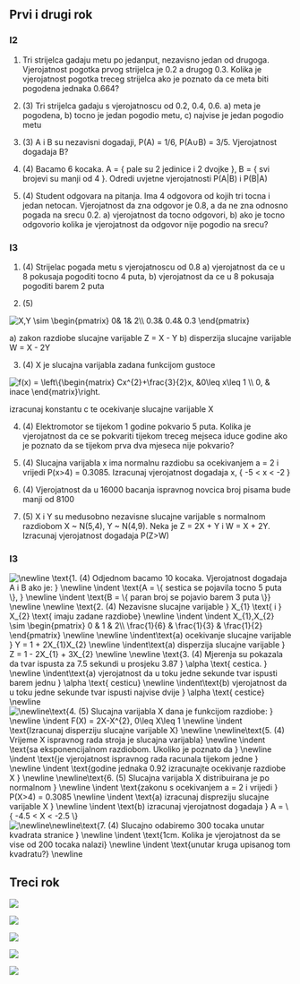 ## Prvi i drugi rok

### I2
1. Tri strijelca gadaju metu po jedanput, nezavisno jedan od drugoga. Vjerojatnost pogotka 
prvog strijelca je 0.2 a drugog 0.3. Kolika je vjerojatnost pogotka treceg strijelca ako je poznato
da ce meta biti pogodena jednaka 0.664?

2. (3) Tri strijelca gadaju s vjerojatnoscu od 0.2, 0.4, 0.6. a) meta je pogodena, b) tocno je jedan 
pogodio metu, c) najvise je jedan pogodio metu

3. (3) A i B su nezavisni dogadaji, P(A) = 1/6, P(A∪B) = 3/5. Vjerojatnost dogadaja B?

4. (4) Bacamo 6 kocaka. A = { pale su 2 jedinice i 2 dvojke }, B = { svi brojevi su manji od 4 }. 
Odredi uvjetne vjerojatnosti P(A|B) i P(B|A)

5. (4) Student odgovara na pitanja. Ima 4 odgovora od kojih tri tocna i jedan netocan. Vjerojatnost
da zna odgovor je 0.8, a da ne zna odnosno pogada na srecu 0.2. a) vjerojatnost da tocno odgovori,
b) ako je tocno odgovorio kolika je vjerojatnost da odgovor nije pogodio na srecu?


### I3
1. (4) Strijelac pogada metu s vjerojatnoscu od 0.8 
a) vjerojatnost da ce u 8 pokusaja pogoditi tocno 4 puta,
b) vjerojatnost da ce u 8 pokusaja pogoditi barem 2 puta

2. (5) 

<img src="https://latex.codecogs.com/gif.latex?X,Y&space;\sim&space;\begin{pmatrix}&space;0&&space;1&&space;2\\&space;0.3&&space;0.4&&space;0.3&space;\end{pmatrix}" title="X,Y \sim \begin{pmatrix} 0& 1& 2\\ 0.3& 0.4& 0.3 \end{pmatrix}" />

a) zakon razdiobe slucajne varijable Z = X - Y
b) disperzija slucajne varijable W = X - 2Y

3. (4) X je slucajna varijabla zadana funkcijom gustoce

<img src="https://latex.codecogs.com/gif.latex?f(x)&space;=&space;\left\{\begin{matrix}&space;Cx^{2}&plus;\frac{3}{2}x,&space;&0\leq&space;x\leq&space;1&space;\\&space;0,&space;&&space;inace&space;\end{matrix}\right." title="f(x) = \left\{\begin{matrix} Cx^{2}+\frac{3}{2}x, &0\leq x\leq 1 \\ 0, & inace \end{matrix}\right." />

izracunaj konstantu c te ocekivanje slucajne varijable X

4. (4) Elektromotor se tijekom 1 godine pokvario 5 puta. Kolika je vjerojatnost da ce se pokvariti tijekom treceg mejseca
iduce godine ako je poznato da se tijekom prva dva mjeseca nije pokvario?

5. (4) Slucajna varijabla x ima normalnu razdiobu sa ocekivanjem a = 2 i vrijedi P(x>4) = 0.3085. 
Izracunaj vjerojatnost dogadaja x, { -5 < x < -2 } 

6. (4) Vjerojatnost da u 16000 bacanja ispravnog novcica broj pisama bude manji od 8100

7. (5) X i Y su medusobno nezavisne slucajne varijable s normalnom razdiobom X ~ N(5,4), Y ~ N(4,9). 
Neka je Z = 2X + Y i W = X + 2Y. Izracunaj vjerojatnost dogadaja P(Z>W)


### I3

<img src="https://latex.codecogs.com/png.latex?\newline&space;\text{1.&space;(4)&space;Odjednom&space;bacamo&space;10&space;kocaka.&space;Vjerojatnost&space;dogadaja&space;A&space;i&space;B&space;ako&space;je:&space;}&space;\newline&space;\indent&space;\text{A&space;=&space;\{&space;sestica&space;se&space;pojavila&space;tocno&space;5&space;puta&space;\},&space;}&space;\newline&space;\indent&space;\text{B&space;=&space;\{&space;paran&space;broj&space;se&space;pojavio&space;barem&space;3&space;puta&space;\}}&space;\newline&space;\newline&space;\text{2.&space;(4)&space;Nezavisne&space;slucajne&space;varijable&space;}&space;X_{1}&space;\text{&space;i&space;}&space;X_{2}&space;\text{&space;imaju&space;zadane&space;razdiobe}&space;\newline&space;\indent&space;\indent&space;X_{1},X_{2}&space;\sim&space;\begin{pmatrix}&space;0&space;&&space;1&space;&&space;2\\&space;\frac{1}{6}&space;&&space;\frac{1}{3}&space;&&space;\frac{1}{2}&space;\end{pmatrix}&space;\newline&space;\newline&space;\indent\text{a)&space;ocekivanje&space;slucajne&space;varijable&space;}&space;Y&space;=&space;1&space;&plus;&space;2X_{1}X_{2}&space;\newline&space;\indent\text{a)&space;disperzija&space;slucajne&space;varijable&space;}&space;Z&space;=&space;1&space;-&space;2X_{1}&space;&plus;&space;3X_{2}&space;\newline&space;\newline&space;\text{3.&space;(4)&space;Mjerenja&space;su&space;pokazala&space;da&space;tvar&space;ispusta&space;za&space;7.5&space;sekundi&space;u&space;prosjeku&space;3.87&space;}&space;\alpha&space;\text{&space;cestica.&space;}&space;\newline&space;\indent\text{a)&space;vjerojatnost&space;da&space;u&space;toku&space;jedne&space;sekunde&space;tvar&space;ispusti&space;barem&space;jednu&space;}&space;\alpha&space;\text{&space;cesticu}&space;\newline&space;\indent\text{b)&space;vjerojatnost&space;da&space;u&space;toku&space;jedne&space;sekunde&space;tvar&space;ispusti&space;najvise&space;dvije&space;}&space;\alpha&space;\text{&space;cestice}&space;\newline" title="\newline \text{1. (4) Odjednom bacamo 10 kocaka. Vjerojatnost dogadaja A i B ako je: } \newline \indent \text{A = \{ sestica se pojavila tocno 5 puta \}, } \newline \indent \text{B = \{ paran broj se pojavio barem 3 puta \}} \newline \newline \text{2. (4) Nezavisne slucajne varijable } X_{1} \text{ i } X_{2} \text{ imaju zadane razdiobe} \newline \indent \indent X_{1},X_{2} \sim \begin{pmatrix} 0 & 1 & 2\\ \frac{1}{6} & \frac{1}{3} & \frac{1}{2} \end{pmatrix} \newline \newline \indent\text{a) ocekivanje slucajne varijable } Y = 1 + 2X_{1}X_{2} \newline \indent\text{a) disperzija slucajne varijable } Z = 1 - 2X_{1} + 3X_{2} \newline \newline \text{3. (4) Mjerenja su pokazala da tvar ispusta za 7.5 sekundi u prosjeku 3.87 } \alpha \text{ cestica. } \newline \indent\text{a) vjerojatnost da u toku jedne sekunde tvar ispusti barem jednu } \alpha \text{ cesticu} \newline \indent\text{b) vjerojatnost da u toku jedne sekunde tvar ispusti najvise dvije } \alpha \text{ cestice} \newline" />

<img src="https://latex.codecogs.com/png.latex?\newline\text{4.&space;(5)&space;Slucajna&space;varijabla&space;X&space;dana&space;je&space;funkcijom&space;razdiobe:&space;}&space;\newline&space;\indent&space;F(X)&space;=&space;2X-X^{2},&space;0\leq&space;X\leq&space;1&space;\newline&space;\indent&space;\text{Izracunaj&space;disperziju&space;slucajne&space;varijable&space;X}&space;\newline&space;\newline\text{5.&space;(4)&space;Vrijeme&space;X&space;ispravnog&space;rada&space;stroja&space;je&space;slucajna&space;varijabla}&space;\newline&space;\indent&space;\text{sa&space;eksponencijalnom&space;razdiobom.&space;Ukoliko&space;je&space;poznato&space;da&space;}&space;\newline&space;\indent&space;\text{je&space;vjerojatnost&space;ispravnog&space;rada&space;racunala&space;tijekom&space;jedne&space;}&space;\newline&space;\indent&space;\text{godine&space;jednaka&space;0.92&space;izracunajte&space;ocekivanje&space;razdiobe&space;X&space;}&space;\newline&space;\newline\text{6.&space;(5)&space;Slucajna&space;varijabla&space;X&space;distribuirana&space;je&space;po&space;normalnom&space;}&space;\newline&space;\indent&space;\text{zakonu&space;s&space;ocekivanjem&space;a&space;=&space;2&space;i&space;vrijedi&space;}&space;P(X>4)&space;=&space;0.3085&space;\newline&space;\indent&space;\text{a)&space;izracunaj&space;dispreziju&space;slucajne&space;varijable&space;X&space;}&space;\newline&space;\indent&space;\text{b)&space;izracunaj&space;vjerojatnost&space;dogadaja&space;}&space;A&space;=&space;\{&space;-4.5&space;<&space;X&space;<&space;-2.5&space;\}" title="\newline\text{4. (5) Slucajna varijabla X dana je funkcijom razdiobe: } \newline \indent F(X) = 2X-X^{2}, 0\leq X\leq 1 \newline \indent \text{Izracunaj disperziju slucajne varijable X} \newline \newline\text{5. (4) Vrijeme X ispravnog rada stroja je slucajna varijabla} \newline \indent \text{sa eksponencijalnom razdiobom. Ukoliko je poznato da } \newline \indent \text{je vjerojatnost ispravnog rada racunala tijekom jedne } \newline \indent \text{godine jednaka 0.92 izracunajte ocekivanje razdiobe X } \newline \newline\text{6. (5) Slucajna varijabla X distribuirana je po normalnom } \newline \indent \text{zakonu s ocekivanjem a = 2 i vrijedi } P(X>4) = 0.3085 \newline \indent \text{a) izracunaj dispreziju slucajne varijable X } \newline \indent \text{b) izracunaj vjerojatnost dogadaja } A = \{ -4.5 < X < -2.5 \}" />

<img src="https://latex.codecogs.com/png.latex?\newline\newline\text{7.&space;(4)&space;Slucajno&space;odabiremo&space;300&space;tocaka&space;unutar&space;kvadrata&space;stranice&space;}&space;\newline&space;\indent&space;\text{1cm.&space;Kolika&space;je&space;vjerojatnost&space;da&space;se&space;vise&space;od&space;200&space;tocaka&space;nalazi}&space;\newline&space;\indent&space;\text{unutar&space;kruga&space;upisanog&space;tom&space;kvadratu?}&space;\newline" title="\newline\newline\text{7. (4) Slucajno odabiremo 300 tocaka unutar kvadrata stranice } \newline \indent \text{1cm. Kolika je vjerojatnost da se vise od 200 tocaka nalazi} \newline \indent \text{unutar kruga upisanog tom kvadratu?} \newline" />

## Treci rok
![](res/1.png)

![](res/2.png)

![](res/3a.png)

![](res/3b.png)

![](res/4.png)
